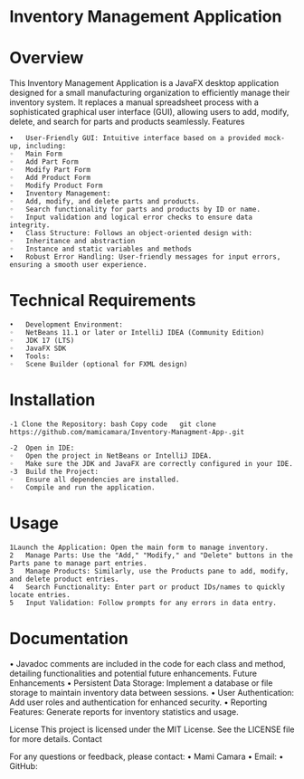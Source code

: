 Inventory Management Application
================================

Overview
=========

This Inventory Management Application is a JavaFX desktop application designed for a small manufacturing organization to efficiently manage their inventory system. It replaces a manual spreadsheet process with a sophisticated graphical user interface (GUI), allowing users to add, modify, delete, and search for parts and products seamlessly.
Features

	•	User-Friendly GUI: Intuitive interface based on a provided mock-up, including:
	◦	Main Form
	◦	Add Part Form
	◦	Modify Part Form
	◦	Add Product Form
	◦	Modify Product Form
	•	Inventory Management:
	◦	Add, modify, and delete parts and products.
	◦	Search functionality for parts and products by ID or name.
	◦	Input validation and logical error checks to ensure data integrity.
	•	Class Structure: Follows an object-oriented design with:
	◦	Inheritance and abstraction
	◦	Instance and static variables and methods
	•	Robust Error Handling: User-friendly messages for input errors, ensuring a smooth user experience.


 Technical Requirements
 ======================
 
	•	Development Environment:
	◦	NetBeans 11.1 or later or IntelliJ IDEA (Community Edition)
	◦	JDK 17 (LTS)
	◦	JavaFX SDK
	•	Tools:
	◦	Scene Builder (optional for FXML design)
 
Installation
============

	-1 Clone the Repository: bash Copy code   git clone https://github.com/mamicamara/Inventory-Managment-App-.git
	  
	-2	Open in IDE:
	◦	Open the project in NetBeans or IntelliJ IDEA.
	◦	Make sure the JDK and JavaFX are correctly configured in your IDE.
	-3	Build the Project:
	◦	Ensure all dependencies are installed.
	◦	Compile and run the application.
 
Usage
=====
	1Launch the Application: Open the main form to manage inventory.
	2	Manage Parts: Use the "Add," "Modify," and "Delete" buttons in the Parts pane to manage part entries.
	3	Manage Products: Similarly, use the Products pane to add, modify, and delete product entries.
	4	Search Functionality: Enter part or product IDs/names to quickly locate entries.
	5	Input Validation: Follow prompts for any errors in data entry.
 
Documentation
=============
•	Javadoc comments are included in the code for each class and method, detailing functionalities and potential future enhancements.
Future Enhancements
	•	Persistent Data Storage: Implement a database or file storage to maintain inventory data between sessions.
	•	User Authentication: Add user roles and authentication for enhanced security.
	•	Reporting Features: Generate reports for inventory statistics and usage.
 
License
This project is licensed under the MIT License. See the LICENSE file for more details.
Contact

For any questions or feedback, please contact:
	•	Mami Camara
	•	Email:
	•	GitHub: 
